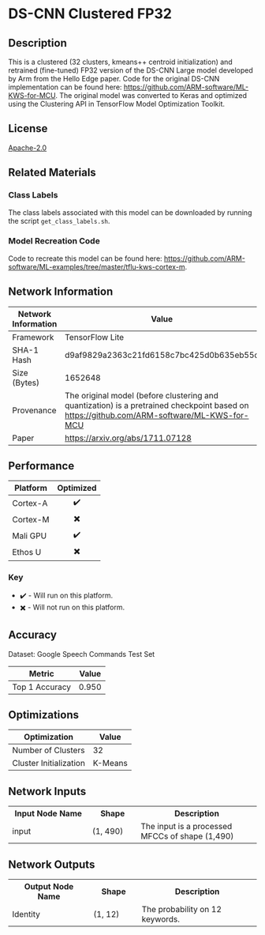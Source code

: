 # DS-CNN Clustered FP32

## Description
This is a clustered (32 clusters, kmeans++ centroid initialization) and retrained (fine-tuned) FP32 version of the DS-CNN Large model developed by Arm from the Hello Edge paper. Code for the original DS-CNN implementation can be found here: https://github.com/ARM-software/ML-KWS-for-MCU. The original model was converted to Keras and optimized using the Clustering API in TensorFlow Model Optimization Toolkit.

## License
[Apache-2.0](https://spdx.org/licenses/Apache-2.0.html)

## Related Materials
### Class Labels
The class labels associated with this model can be downloaded by running the script `get_class_labels.sh`.

### Model Recreation Code
Code to recreate this model can be found here: https://github.com/ARM-software/ML-examples/tree/master/tflu-kws-cortex-m.

## Network Information
| Network Information |  Value         |
|---------------------|----------------|
|  Framework          | TensorFlow Lite |
|  SHA-1 Hash         | d9af9829a2363c21fd6158c7bc425d0b635eb55c |
|  Size (Bytes)       | 1652648 |
|  Provenance         | The original model (before clustering and quantization) is a pretrained checkpoint based on https://github.com/ARM-software/ML-KWS-for-MCU |
|  Paper              | https://arxiv.org/abs/1711.07128 |

## Performance
| Platform | Optimized |
|----------|:---------:|
| Cortex-A |:heavy_check_mark:         |
| Cortex-M |:heavy_multiplication_x:         |
| Mali GPU |:heavy_check_mark:         |
| Ethos U  |:heavy_multiplication_x:         |

### Key
* :heavy_check_mark: - Will run on this platform.
* :heavy_multiplication_x: - Will not run on this platform.

## Accuracy
Dataset: Google Speech Commands Test Set

| Metric | Value |
|--------|-------|
| Top 1 Accuracy | 0.950 |

## Optimizations
| Optimization |  Value  |
|-----------------|---------|
| Number of Clusters | 32 |
| Cluster Initialization | K-Means |

## Network Inputs
<table>
    <tr>
        <th width="200">Input Node Name</th>
        <th width="100">Shape</th>
        <th width="300">Description</th>
    </tr>
    <tr>
        <td>input</td>
        <td>(1, 490)</td>
        <td>The input is a processed MFCCs of shape (1,490)</td> 
    </tr>
</table>

## Network Outputs
<table>
    <tr>
        <th width="200">Output Node Name</th>
        <th width="100">Shape</th>
        <th width="300">Description</th>
    </tr>
    <tr>
        <td>Identity</td>
        <td>(1, 12)</td>
        <td>The probability on 12 keywords.</td> 
    </tr>
</table>
